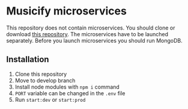 # Musicify microservices

This repository does not contain microservices. You should clone or download [this repository](https://github.com/rolling-scopes-school/node-graphql-service).
The microservices have to be launched separately. Before you launch microservices you should run MongoDB.

## Installation

1. Clone this repository
2. Move to develop branch
3. Install node modules with `npm i` command
4. `PORT` variable can be changed in the `.env` file
5. Run `start:dev` or `start:prod`

